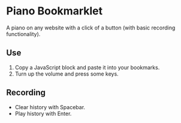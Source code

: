 # Piano Bookmarklet
A piano on any website with a click of a button (with basic recording functionality).
## Use
1. Copy a JavaScript block and paste it into your bookmarks.
2. Turn up the volume and press some keys.
## Recording
- Clear history with Spacebar.
- Play history with Enter.
